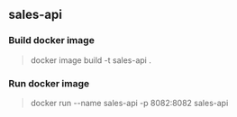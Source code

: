 ## sales-api

### Build docker image

> docker image build -t sales-api .

### Run docker image

> docker run --name sales-api -p 8082:8082 sales-api
